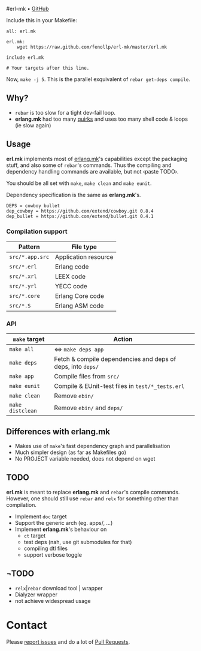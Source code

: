 #erl-mk • [GitHub](//github.com/fenollp/erl-mk)

Include this in your Makefile:
```make
all: erl.mk

erl.mk:
	wget https://raw.github.com/fenollp/erl-mk/master/erl.mk

include erl.mk

# Your targets after this line.
```

Now, `make -j 5`. This is the parallel exquivalent of `rebar get-deps compile`.

## Why?
* `rebar` is too slow for a tight dev-fail loop.
* **erlang.mk** had too many [quirks](https://github.com/extend/erlang.mk/issues/21) and uses too many shell code & loops (ie slow again)

## Usage
**erl.mk** implements most of [erlang.mk](https://github.com/extend/erlang.mk)'s capabilities
except the packaging stuff, and also some of `rebar`'s commands.
Thus the compiling and dependency handling commands are available, but not ‹paste TODO›.  

You should be all set with `make`, `make clean` and `make eunit`.

Dependency specification is the same as **erlang.mk**'s.
```make
DEPS = cowboy bullet
dep_cowboy = https://github.com/extend/cowboy.git 0.8.4
dep_bullet = https://github.com/extend/bullet.git 0.4.1
```

### Compilation support
| Pattern         | File type            |
| --------------- | -------------------- |
| `src/*.app.src` | Application resource |
| `src/*.erl`     | Erlang code          |
| `src/*.xrl`     | LEEX code            |
| `src/*.yrl`     | YECC code            |
| `src/*.core`    | Erlang Core code     |
| `src/*.S`       | Erlang ASM code      |

### API
| `make` target    | Action                                                      |
| ---------------- | ----------------------------------------------------------- |
| `make all`       | ⇔ `make deps app`                                           |
| `make deps`      | Fetch & compile dependencies and deps of deps, into `deps/` |
| `make app`       | Compile files from `src/`                                   |
| `make eunit`     | Compile & EUnit-test files in `test/*_tests.erl`            |
| `make clean`     | Remove `ebin/`                                              |
| `make distclean` | Remove `ebin/` and `deps/`                                  |

## Differences with erlang.mk
* Makes use of `make`'s fast dependency graph and parallelisation
* Much simpler design (as far as Makefiles go)
* No PROJECT variable needed, does not depend on wget

## TODO
**erl.mk** is meant to replace **erlang.mk** and `rebar`'s compile commands. However, one should still use `rebar` and `relx` for something other than compilation.
* Implement `doc` target
* Support the generic arch (eg. apps/, …)
* Implement **erlang.mk**'s behaviour on
	* `ct` target
	* test deps (nah, use git submodules for that)
	* compiling dtl files
	* support verbose toggle

## ¬TODO
* `relx`|`rebar` download tool | wrapper
* Dialyzer wrapper
* not achieve widespread usage

# Contact
Please [report issues](https://github.com/fenollp/erl-mk/issues) and do a lot of [Pull Requests](https://github.com/fenollp/erl-mk/pulls).

